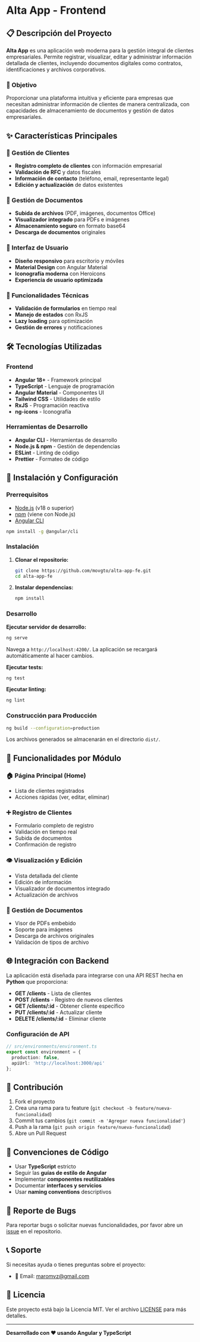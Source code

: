 # Alta App - Frontend

## 📋 Descripción del Proyecto

**Alta App** es una aplicación web moderna para la gestión integral de clientes empresariales. Permite registrar, visualizar, editar y administrar información detallada de clientes, incluyendo documentos digitales como contratos, identificaciones y archivos corporativos.

### 🎯 Objetivo

Proporcionar una plataforma intuitiva y eficiente para empresas que necesitan administrar información de clientes de manera centralizada, con capacidades de almacenamiento de documentos y gestión de datos empresariales.

## ✨ Características Principales

### 🏢 Gestión de Clientes
- **Registro completo de clientes** con información empresarial
- **Validación de RFC** y datos fiscales
- **Información de contacto** (teléfono, email, representante legal)
- **Edición y actualización** de datos existentes

### 📄 Gestión de Documentos
- **Subida de archivos** (PDF, imágenes, documentos Office)
- **Visualizador integrado** para PDFs e imágenes
- **Almacenamiento seguro** en formato base64
- **Descarga de documentos** originales

### 🎨 Interfaz de Usuario
- **Diseño responsivo** para escritorio y móviles
- **Material Design** con Angular Material
- **Iconografía moderna** con Heroicons
- **Experiencia de usuario optimizada**

### 🔧 Funcionalidades Técnicas
- **Validación de formularios** en tiempo real
- **Manejo de estados** con RxJS
- **Lazy loading** para optimización
- **Gestión de errores** y notificaciones

## 🛠️ Tecnologías Utilizadas

### Frontend
- **Angular 18+** - Framework principal
- **TypeScript** - Lenguaje de programación
- **Angular Material** - Componentes UI
- **Tailwind CSS** - Utilidades de estilo
- **RxJS** - Programación reactiva
- **ng-icons** - Iconografía

### Herramientas de Desarrollo
- **Angular CLI** - Herramientas de desarrollo
- **Node.js & npm** - Gestión de dependencias
- **ESLint** - Linting de código
- **Prettier** - Formateo de código

## 🚀 Instalación y Configuración

### Prerrequisitos

- [Node.js](https://nodejs.org/) (v18 o superior)
- [npm](https://www.npmjs.com/) (viene con Node.js)
- [Angular CLI](https://angular.io/cli)

```bash
npm install -g @angular/cli
```

### Instalación

1. **Clonar el repositorio:**
    ```bash
    git clone https://github.com/movgto/alta-app-fe.git
    cd alta-app-fe
    ```

2. **Instalar dependencias:**
    ```bash
    npm install
    ```

### Desarrollo

**Ejecutar servidor de desarrollo:**
```bash
ng serve
```

Navega a `http://localhost:4200/`. La aplicación se recargará automáticamente al hacer cambios.

**Ejecutar tests:**
```bash
ng test
```

**Ejecutar linting:**
```bash
ng lint
```

### Construcción para Producción

```bash
ng build --configuration=production
```

Los archivos generados se almacenarán en el directorio `dist/`.

## 🔗 Funcionalidades por Módulo

### 🏠 Página Principal (Home)
- Lista de clientes registrados
- Acciones rápidas (ver, editar, eliminar)

### ➕ Registro de Clientes
- Formulario completo de registro
- Validación en tiempo real
- Subida de documentos
- Confirmación de registro

### 👁️ Visualización y Edición
- Vista detallada del cliente
- Edición de información
- Visualizador de documentos integrado
- Actualización de archivos

### 📎 Gestión de Documentos
- Visor de PDFs embebido
- Soporte para imágenes
- Descarga de archivos originales
- Validación de tipos de archivo

## 🌐 Integración con Backend

La aplicación está diseñada para integrarse con una API REST hecha en **Python** que proporciona:

- **GET /clients** - Lista de clientes
- **POST /clients** - Registro de nuevos clientes
- **GET /clients/:id** - Obtener cliente específico
- **PUT /clients/:id** - Actualizar cliente
- **DELETE /clients/:id** - Eliminar cliente

### Configuración de API

```typescript
// src/environments/environment.ts
export const environment = {
  production: false,
  apiUrl: 'http://localhost:3000/api'
};
```

## 🤝 Contribución

1. Fork el proyecto
2. Crea una rama para tu feature (`git checkout -b feature/nueva-funcionalidad`)
3. Commit tus cambios (`git commit -m 'Agregar nueva funcionalidad'`)
4. Push a la rama (`git push origin feature/nueva-funcionalidad`)
5. Abre un Pull Request

## 📝 Convenciones de Código

- Usar **TypeScript** estricto
- Seguir las **guías de estilo de Angular**
- Implementar **componentes reutilizables**
- Documentar **interfaces y servicios**
- Usar **naming conventions** descriptivos

## 🐛 Reporte de Bugs

Para reportar bugs o solicitar nuevas funcionalidades, por favor abre un [issue](https://github.com/tu-usuario/alta-app-fe/issues) en el repositorio.

## 📞 Soporte

Si necesitas ayuda o tienes preguntas sobre el proyecto:

- 📧 Email: maromvz@gmail.com

## 📄 Licencia

Este proyecto está bajo la Licencia MIT. Ver el archivo [LICENSE](LICENSE) para más detalles.

---

**Desarrollado con ❤️ usando Angular y TypeScript**